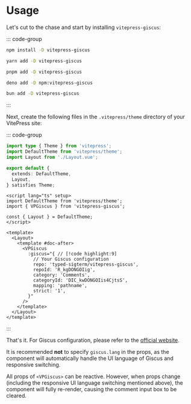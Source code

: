 # Usage

Let's cut to the chase and start by installing `vitepress-giscus`:

::: code-group

```sh [npm]
npm install -D vitepress-giscus
```

```sh [yarn]
yarn add -D vitepress-giscus
```

```sh [pnpm]
pnpm add -D vitepress-giscus
```

```sh [deno]
deno add -D npm:vitepress-giscus
```

```sh [bun]
bun add -D vitepress-giscus
```

:::

Next, create the following files in the `.vitepress/theme` directory of your VitePress site:

::: code-group

```ts [index.ts]
import type { Theme } from 'vitepress';
import DefaultTheme from 'vitepress/theme';
import Layout from './Layout.vue';

export default {
  extends: DefaultTheme,
  Layout,
} satisfies Theme;
```

```vue [Layout.vue]
<script lang="ts" setup>
import DefaultTheme from 'vitepress/theme';
import { VPGiscus } from 'vitepress-giscus';

const { Layout } = DefaultTheme;
</script>

<template>
  <Layout>
    <template #doc-after>
      <VPGiscus
        :giscus="{ // [!code highlight:9]
          // Your Giscus configuration
          repo: 'typed-sigterm/vitepress-giscus',
          repoId: 'R_kgDONGOIig',
          category: 'Comments',
          categoryId: 'DIC_kwDONGOIis4CjtsS',
          mapping: 'pathname',
          strict: '1',
        }"
      />
    </template>
  </Layout>
</template>
```

:::

That's it. For Giscus configuration, please refer to the [official website](https://giscus.app/).

It is recommended **not** to specify `giscus.lang` in the props, as the component will automatically handle the UI language of Giscus and responsive switching.

All props of `<VPGiscus>` can be reactive. However, when props change (including the responsive UI language switching mentioned above), the component will fully re-render, causing the comment input box to be cleared.
